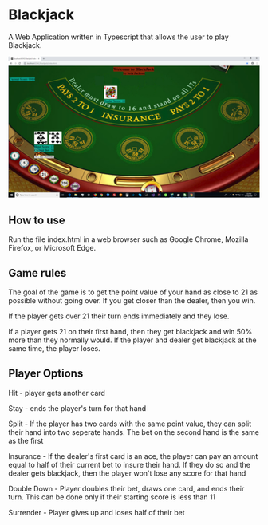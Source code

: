 # Blackjack
A Web Application written in Typescript that allows the user to play Blackjack.


![Image Not Found](Images/Screenshot.png)


## How to use
Run the file index.html in a web browser such as Google Chrome, Mozilla Firefox, or Microsoft Edge.

## Game rules
The goal of the game is to get the point value of your hand as close to 21 as possible without going over. If you get closer than the dealer, then you win.

If the player gets over 21 their turn ends immediately and they lose.

If a player gets 21 on their first hand, then they get blackjack and win 50% more than they normally would.
If the player and dealer get blackjack at the same time, the player loses.

## Player Options

Hit - player gets another card

Stay - ends the player's turn for that hand

Split - If the player has two cards with the same point value, they can split their hand into two seperate hands. The bet on the second hand is the same as the first

Insurance - If the dealer's first card is an ace, the player can pay an amount equal to half of their current bet to insure their hand. If they do so and the dealer gets blackjack, then the player won't lose any score for that hand

Double Down - Player doubles their bet, draws one card, and ends their turn. This can be done only if their starting score is less than 11

Surrender - Player gives up and loses half of their bet  
